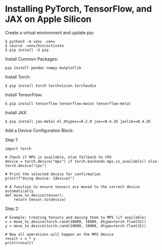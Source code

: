 # Installing PyTorch, TensorFlow, and JAX on Apple Silicon

Create a virtual environment and update pip:

```
$ python3 -m venv .venv
$ source .venv/bin/activate
$ pip install -U pip
```

Install Common Packages:
```
pip install pandas numpy matplotlib
```

Install Torch:

```
$ pip install torch torchvision torchaudio
```

Install TensorFlow:

```
$ pip install tensorflow tensorflow-macos tensorflow-metal
```

Install JAX:

```
$ pip install jax-metal ml_dtypes==0.2.0 jax==0.4.26 jaxlib==0.4.26
```

Add a Device Configuration Block:

Step 1:
```
import torch

# Check if MPS is available, else fallback to CPU
device = torch.device("mps") if torch.backends.mps.is_available() else torch.device("cpu")

# Print the selected device for confirmation
print(f"Using device: {device}")

# A function to ensure tensors are moved to the correct device automatically
def move_to_device(tensor):
    return tensor.to(device)
```

Step 2:
```
# Example: Creating tensors and moving them to MPS (if available)
x = move_to_device(torch.rand(10000, 10000, dtype=torch.float32))
y = move_to_device(torch.rand(10000, 10000, dtype=torch.float32))

# Now all operations will happen on the MPS device
result = x * y
print(result)
```

